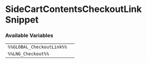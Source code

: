 # SideCartContentsCheckoutLink Snippet

### Available Variables
|||
|---|---|
| `%%GLOBAL_CheckoutLink%%` |
| `%%LNG_Checkout%%` |
